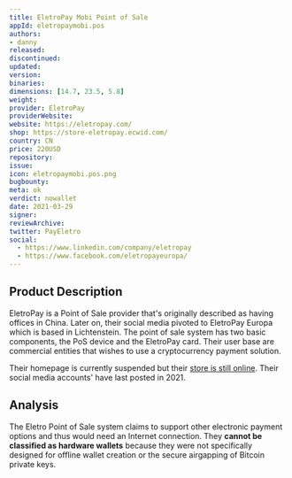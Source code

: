 ```yaml
---
title: EletroPay Mobi Point of Sale
appId: eletropaymobi.pos
authors:
- danny
released: 
discontinued: 
updated: 
version: 
binaries: 
dimensions: [14.7, 23.5, 5.8]
weight: 
provider: EletroPay
providerWebsite: 
website: https://eletropay.com/
shop: https://store-eletropay.ecwid.com/
country: CN
price: 220USD
repository: 
issue: 
icon: eletropaymobi.pos.png
bugbounty: 
meta: ok
verdict: nowallet
date: 2021-03-29
signer: 
reviewArchive: 
twitter: PayEletro
social:
  - https://www.linkedin.com/company/eletropay
  - https://www.facebook.com/eletropayeuropa/
---
```



## Product Description

EletroPay is a Point of Sale provider that's originally described as having offices in China. Later on, their social media pivoted to EletroPay Europa which is based in Lichtenstein. The point of sale system has two basic components, the PoS device and the EletroPay card. Their user base are commercial entities that wishes to use a cryptocurrency payment solution. 

Their homepage is currently suspended but their [store is still online](https://store-eletropay.ecwid.com/). Their social media accounts' have last posted in 2021. 

## Analysis  

The Eletro Point of Sale system claims to support other electronic payment options and thus would need an Internet connection. They **cannot be classified as hardware wallets** because they were not specifically designed for offline wallet creation or the secure airgapping of Bitcoin private keys. 
